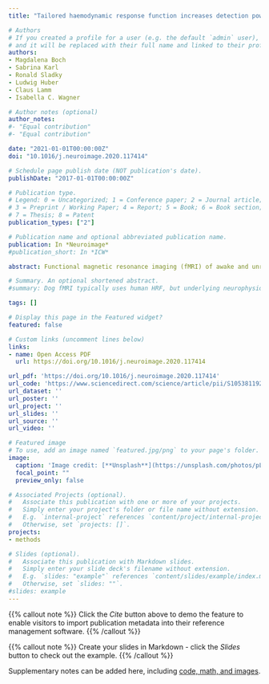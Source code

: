 ```yaml
---
title: "Tailored haemodynamic response function increases detection power of fMRI in awake dogs (*Canis familiaris*)"

# Authors
# If you created a profile for a user (e.g. the default `admin` user), write the username (folder name) here 
# and it will be replaced with their full name and linked to their profile.
authors:
- Magdalena Boch
- Sabrina Karl
- Ronald Sladky
- Ludwig Huber
- Claus Lamm
- Isabella C. Wagner

# Author notes (optional)
author_notes:
#- "Equal contribution"
#- "Equal contribution"

date: "2021-01-01T00:00:00Z"
doi: "10.1016/j.neuroimage.2020.117414"

# Schedule page publish date (NOT publication's date).
publishDate: "2017-01-01T00:00:00Z"

# Publication type.
# Legend: 0 = Uncategorized; 1 = Conference paper; 2 = Journal article;
# 3 = Preprint / Working Paper; 4 = Report; 5 = Book; 6 = Book section;
# 7 = Thesis; 8 = Patent
publication_types: ["2"]

# Publication name and optional abbreviated publication name.
publication: In *Neuroimage*
#publication_short: In *ICW*

abstract: Functional magnetic resonance imaging (fMRI) of awake and unrestrained dogs (Canis familiaris) has been established as a novel opportunity for comparative neuroimaging, promising important insights into the evolutionary roots of human brain function and cognition. However, data processing and analysis pipelines are often derivatives of methodological standards developed for human neuroimaging, which may be problematic due to profound neurophysiological and anatomical differences between humans and dogs. Here, we explore whether dog fMRI studies would benefit from a tailored dog haemodynamic response function (HRF). In two independent experiments, dogs were presented with different visual stimuli. BOLD signal changes in the visual cortex during these experiments were used for (a) the identification and estimation of a tailored dog HRF, and (b) the independent validation of the resulting dog HRF estimate. Time course analyses revealed that the BOLD signal in the primary visual cortex peaked significantly earlier in dogs compared to humans, while being comparable in shape. Deriving a tailored dog HRF significantly improved the model fit in both experiments, compared to the canonical HRF used in human fMRI. Using the dog HRF yielded significantly increased activation during visual stimulation, extending from the occipital lobe to the caudal parietal cortex, the bilateral temporal cortex, into bilateral hippocampal and thalamic regions. In sum, our findings provide robust evidence for an earlier onset of the dog HRF in two visual stimulation paradigms, and suggest that using such an HRF will be important to increase fMRI detection power in canine neuroimaging. By providing the parameters of the tailored dog HRF and related code, we encourage and enable other researchers to validate whether our findings generalize to other sensory modalities and experimental paradigms.

# Summary. An optional shortened abstract.
#summary: Dog fMRI typically uses human HRF, but underlying neurophysiology might differ. V1 BOLD #signal peaked earlier in dogs than predicted by the human HRF.

tags: []

# Display this page in the Featured widget?
featured: false

# Custom links (uncomment lines below)
links:
- name: Open Access PDF
  url: https://doi.org/10.1016/j.neuroimage.2020.117414

url_pdf: 'https://doi.org/10.1016/j.neuroimage.2020.117414'
url_code: 'https://www.sciencedirect.com/science/article/pii/S1053811920308995?via%3Dihub#sec0028'
url_dataset: ''
url_poster: ''
url_project: ''
url_slides: ''
url_source: ''
url_video: ''

# Featured image
# To use, add an image named `featured.jpg/png` to your page's folder. 
image:
  caption: 'Image credit: [**Unsplash**](https://unsplash.com/photos/pLCdAaMFLTE)'
  focal_point: ""
  preview_only: false

# Associated Projects (optional).
#   Associate this publication with one or more of your projects.
#   Simply enter your project's folder or file name without extension.
#   E.g. `internal-project` references `content/project/internal-project/index.md`.
#   Otherwise, set `projects: []`.
projects:
- methods

# Slides (optional).
#   Associate this publication with Markdown slides.
#   Simply enter your slide deck's filename without extension.
#   E.g. `slides: "example"` references `content/slides/example/index.md`.
#   Otherwise, set `slides: ""`.
#slides: example
---
```


{{% callout note %}}
Click the *Cite* button above to demo the feature to enable visitors to import publication metadata into their reference management software.
{{% /callout %}}

{{% callout note %}}
Create your slides in Markdown - click the *Slides* button to check out the example.
{{% /callout %}}

Supplementary notes can be added here, including [code, math, and images](https://wowchemy.com/docs/writing-markdown-latex/).

